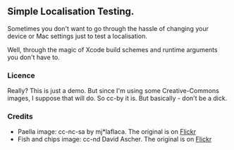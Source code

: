 ## Simple Localisation Testing.

Sometimes you don't want to go through the hassle of changing your device or Mac
settings just to test a localisation.

Well, through the magic of Xcode build schemes and runtime arguments you don't
have to.

### Licence

Really? This is just a demo. But since I'm using some Creative-Commons images, I
suppose that will do. So cc-by it is. But basically - don't be a dick.

### Credits

- Paella image: cc-nc-sa by mj*laflaca. The original is on
[Flickr](http://flic.kr/p/eHzWg)
- Fish and chips image:  cc-nd David Ascher. The original is on
[Flickr](http://flic.kr/p/skMb)
